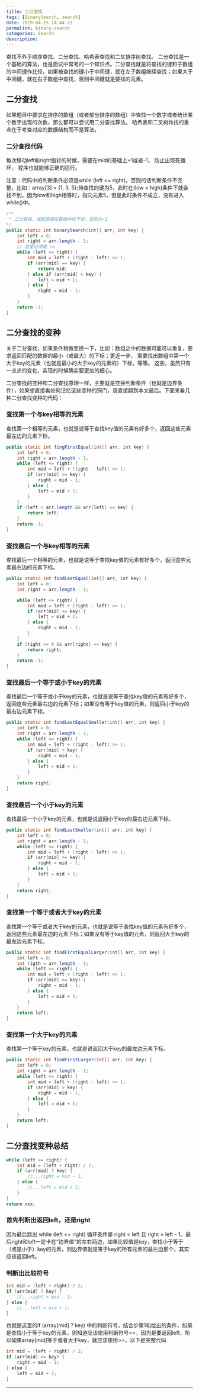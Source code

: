 ```yaml
---
title: 二分查找
tags: [BinarySearch, search]
date: 2019-04-15 14:44:23
permalink: binary-search
categories: Search
description:
---
```

<p class="description">查找不外乎顺序查找、二分查找、哈希表查找和二叉排序树查找。 二分查找是一个基础的算法，也是面试中常考的一个知识点。二分查找就是将查找的键和子数组的中间键作比较，如果被查找的键小于中间键，就在左子数组继续查找；如果大于中间键，就在右子数组中查找，否则中间键就是要找的元素。</p>


<!-- more -->

## 二分查找
如果题目中要求在排序的数组（或者部分排序的数组）中查找一个数字或者统计某个数字出现的次数，那么都可以尝试用二分查找算法。
哈希表和二叉树炸找的重点在于考查对应的数据结构而不是算法。

### 二分查找代码
每次移动left和right指针的时候，需要在mid的基础上+1或者-1， 防止出现死循环， 程序也就能够正确的运行。

注意：代码中的判断条件必须是while (left <= right)，否则的话判断条件不完整，比如：array[3] = {1, 3, 5};待查找的键为5，此时在(low < high)条件下就会找不到，因为low和high相等时，指向元素5，但是此时条件不成立，没有进入while()中。

```java 二分查找
/**
 * 二分查找，找到该值在数组中的下标，否则为-1
*/
public static int binarySearch(int[] arr, int key) {
    int left = 0;
    int right = arr.length - 1;
    // 这里必须是 <=
    while (left <= right) {
        int mid = left + (right - left) >> 1;
        if (arr[mid] == key) {
            return mid;
        } else if (arr[mid] < key) {
            left = mid + 1;
        } else {
            right = mid - 1;
        }
    }
    return -1;
}
```

## 二分查找的变种
关于二分查找，如果条件稍微变换一下，比如：数组之中的数据可能可以重复，要求返回匹配的数据的最小（或最大）的下标；更近一步， 需要找出数组中第一个大于key的元素（也就是最小的大于key的元素的）下标，等等。 这些，虽然只有一点点的变化，实现的时候确实要更加的细心。

二分查找的变种和二分查找原理一样，主要就是变换判断条件（也就是边界条件），如果想直接看如何记忆这些变种的窍门，请直接翻到本文最后。下面来看几种二分查找变种的代码：

### 查找第一个与key相等的元素
查找第一个相等的元素，也就是说等于查找key值的元素有好多个，返回这些元素最左边的元素下标。

```java 查找第一个相等的元素
public static int fingFirstEqual(int[] arr, int key) {
    int left = 0;
    int right = arr.length - 1;
    while (left <= right) {
        int mid = left + (right - left) >> 1;
        if (arr[mid] >= key) {
            right = mid - 1;
        } else {
            left = mid + 1;
        }
    }
    if (left < arr.length && arr[left] == key) {
        return left;
    }
    return -1;
}
```
### 查找最后一个与key相等的元素
查找最后一个相等的元素，也就是说等于查找key值的元素有好多个，返回这些元素最右边的元素下标。
```java 查找最后一个与key相等的元素
public static int findLastEqual(int[] arr, int key) {
    int left = 0;
    int right = arr.length - 1;

    while (left <= right) {
        int mid = left + (right - left) >> 1;
        if (arr[mid] <= key) {
            left = mid + 1;
        } else {
            right = mid - 1;
        }
    }
    if (right >= 0 && arr[right] == key) {
        return right;
    }
    return -1;
}
```

### 查找最后一个等于或小于key的元素
查找最后一个等于或小于key的元素，也就是说等于查找key值的元素有好多个，返回这些元素最右边的元素下标；如果没有等于key值的元素，则返回小于key的最右边元素下标。

```java 查找最后一个等于或小于key的元素
public static int findLastEqualSmaller(int[] arr, int key) {
    int left = 0;
    int right = arr.length - 1;
    while (left <= right) {
        int mid = left + (right - left) >> 1;
        if (arr[mid] > key) {
            right = mid - 1;
        } else {
            left = mid + 1;
        }
    }
    return right;
}
```

### 查找最后一个小于key的元素
查找最后一个小于key的元素，也就是说返回小于key的最右边元素下标。

```java 返回最后一个小于key的元素
public static int findLastSmaller(int[] arr, int key) {
    int left = 0;
    int right = arr.length - 1;
    while (left <= right) {
        int mid = left + (right - left) >> 1;
        if (arr[mid] >= key) {
            right = mid - 1;
        } else {
            left = mid + 1;
        }
    }
    return right;
}
```

### 查找第一个等于或者大于key的元素
查找第一个等于或者大于key的元素，也就是说等于查找key值的元素有好多个，返回这些元素最左边的元素下标；如果没有等于key值的元素，则返回大于key的最左边元素下标。

```java 查找第一个大于等于key的元素
public static int findFirstEqualLarger(int[] arr, int key) {
    int left = 0;
    int rigth = arr.length - 1;
    while (left <= right) {
        int mid = left + (right - left) >> 1;
        if (arr[mid] >= key) {
            right = mid - 1;
        } else {
            left = mid + 1;
        }
    }
    return left;
}
```

### 查找第一个大于key的元素
查找第一个等于key的元素，也就是说返回大于key的最左边元素下标。

```java 查找第一个大于key的元素
public static int findFirstLarger(int[] arr, int key) {
    int left = 0;
    int right = arr.length - 1;
    while (left <= right) {
        int mid = left + (right - left) >> 1;
        if (arr[mid] > key) {
            right = mid - 1;
        } else {
            left = mid + 1;
        }
    }
    return left;
}
```

## 二分查找变种总结

```java 而分查找核心
while (left <= right) {
    int mid = (left + right) / 2;
    if (arr[mid] ? key) {
        //...right = mid - 1;
    } else {
        //...left = mid + 1;
    }
}
return xxx;
```
### 首先判断出返回left，还是right

因为最后跳出 while (left <= right) 循环条件是 right < left 且 right = left - 1。最后right和left一定卡在“边界值”的左右两边，如果比较值是key，查找小于等于（或是小于）key的元素，则边界值就是等于key的所有元素的最左边那个，其实应该返回left。

### 判断出比较符号

```java 二分查找判断符号
int mid = (left + right) / 2;
if (arr[mid] ? key) {
    //...right = mid - 1;
} else {
    //...left = mid + 1;
}
```
也就是这里的if (array[mid] ? key) 中的判断符号，结合步骤1和给出的条件，如果是查找小于等于key的元素，则知道应该使用判断符号>=，因为是要返回left，所以如果array[mid]等于或者大于key，就应该使用>=，以下是完整代码

```java 查找小于等于key的元素
int mid = (left + right) / 2;
if (arr[mid] >= key) {
    right = mid - 1;
} else {
    left = mid + 1;
}
```


<hr />